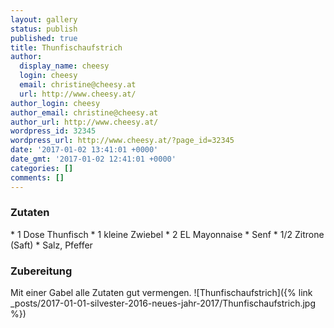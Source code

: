 ```yaml
---
layout: gallery
status: publish
published: true
title: Thunfischaufstrich
author:
  display_name: cheesy
  login: cheesy
  email: christine@cheesy.at
  url: http://www.cheesy.at/
author_login: cheesy
author_email: christine@cheesy.at
author_url: http://www.cheesy.at/
wordpress_id: 32345
wordpress_url: http://www.cheesy.at/?page_id=32345
date: '2017-01-02 13:41:01 +0000'
date_gmt: '2017-01-02 12:41:01 +0000'
categories: []
comments: []
---
```

### Zutaten
\* 1 Dose Thunfisch
\* 1 kleine Zwiebel
\* 2 EL Mayonnaise
\* Senf
\* 1/2 Zitrone (Saft)
\* Salz, Pfeffer
### Zubereitung
Mit einer Gabel alle Zutaten gut vermengen.
![Thunfischaufstrich]({% link _posts/2017-01-01-silvester-2016-neues-jahr-2017/Thunfischaufstrich.jpg %})
